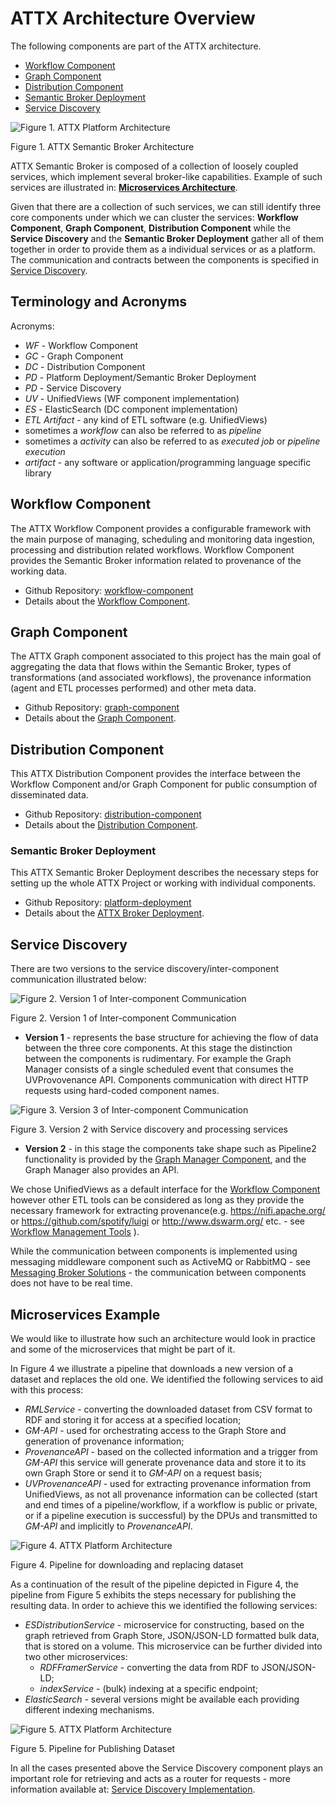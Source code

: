 # ATTX Architecture Overview

The following components are part of the ATTX architecture.
* [Workflow Component](#workflow-component)
* [Graph Component](#graph-component)
* [Distribution Component](#distribution-component)
* [Semantic Broker Deployment](#platform-deployment)
* [Service Discovery](#service-discovery)

![Figure 1. ATTX Platform Architecture](images/platform_architecture.png)

Figure 1. ATTX Semantic Broker Architecture

ATTX Semantic Broker is composed of a collection of loosely coupled services, which implement several broker-like capabilities. Example of such services are illustrated in: **[Microservices Architecture](#microservices-example)**.

Given that there are a collection of such services, we can still identify three core components under which we can cluster the services: **Workflow Component**, **Graph Component**, **Distribution Component** while the **Service Discovery** and the **Semantic Broker Deployment** gather all of them together in order to provide them as a individual services or as a platform. The communication and contracts between the components is specified in [Service Discovery](#service-discovery).

## Terminology and Acronyms

Acronyms:
* _WF_ - Workflow Component
* _GC_ - Graph Component
* _DC_ - Distribution Component
* _PD_ - Platform Deployment/Semantic Broker Deployment
* _PD_ - Service Discovery
* _UV_ - UnifiedViews (WF component implementation)
* _ES_ - ElasticSearch (DC component implementation)
* _ETL Artifact_ - any kind of ETL software (e.g. UnifiedViews)
* sometimes a _workflow_ can also be referred to as _pipeline_
* sometimes a _activity_ can also be referred to as _executed job_ or _pipeline execution_
* _artifact_ - any software or application/programming language specific library

## Workflow Component

The ATTX Workflow Component provides a configurable framework with the main purpose of managing, scheduling and monitoring data ingestion, processing and distribution related workflows. Workflow Component provides the Semantic Broker information related to provenance of the working data.

* Github Repository: [workflow-component](https://github.com/ATTX-project/workflow-component)
* Details about the [Workflow Component](Workflow-Component.md).

## Graph Component

The ATTX Graph component associated to this project has the main goal of aggregating the data that flows within the Semantic Broker, types of transformations (and associated workflows), the provenance information (agent and ETL processes performed) and other meta data.

* Github Repository: [graph-component](https://github.com/ATTX-project/graph-component)
* Details about the [Graph Component](Graph-Component.md).

## Distribution Component

This ATTX Distribution Component provides the interface between the Workflow Component and/or Graph Component for public consumption of disseminated data.

* Github Repository: [distribution-component](https://github.com/ATTX-project/distribution-component)
* Details about the [Distribution Component](Distribution-Component.md).

### Semantic Broker Deployment

This ATTX Semantic Broker Deployment describes the necessary steps for setting up the whole ATTX Project or working with individual components.

* Github Repository: [platform-deployment](https://github.com/ATTX-project/platform-deployment)
* Details about the [ATTX Broker Deployment](ATTX-Broker-Deployment.md).

## Service Discovery

There are two versions to the service discovery/inter-component communication illustrated below:

![Figure 2. Version 1 of Inter-component Communication](images/v1.1-intercomponent_communication.svg)

Figure 2. Version 1 of Inter-component Communication

* **Version 1** - represents the base structure for achieving the flow of data between the three core components. At this stage the distinction between the components is rudimentary. For example the Graph Manager consists of a single scheduled event that consumes the UVProvovenance API. Components communication with direct HTTP requests using hard-coded component names.

![Figure 3. Version 3 of Inter-component Communication](images/v3-intercomponent_communication.svg)

Figure 3. Version 2 with Service discovery and processing services

* **Version 2** - in this stage the components take shape such as Pipeline2 functionality is provided by the [Graph Manager Component](Graph-Component,md), and the Graph Manager also provides an API.

We chose UnifiedViews as a default interface for the [Workflow Component](Workflow-Component.md) however other ETL tools can be considered as long as they provide the necessary framework for extracting provenance(e.g. https://nifi.apache.org/ or https://github.com/spotify/luigi or http://www.dswarm.org/ etc. - see [Workflow Management Tools](Workflow-Management-Tools.md) ).

While the communication between components is implemented using messaging middleware component such as ActiveMQ or RabbitMQ -  see [Messaging Broker Solutions](Messaging-Brokers-Solutions.md) - the communication between components does not have to be real time.

## Microservices Example

We would like to illustrate how such an architecture would look in practice and some of the microservices that might be part of it.

In Figure 4 we illustrate a pipeline that downloads a new version of a dataset and replaces the old one. We identified the following services to aid with this process:
* _RMLService_ - converting the downloaded dataset from CSV format to RDF and storing it for access at a specified location;
* _GM-API_ - used for orchestrating access to the Graph Store and generation of provenance information;
* _ProvenanceAPI_ - based on the collected information and a trigger from _GM-API_ this service will generate provenance data and store it to its own Graph Store or send it to _GM-API_ on a request basis;
* _UVProvenanceAPI_ - used for extracting provenance information from UnifiedViews, as not all provenance information can be collected (start and end times of a pipeline/workflow, if a workflow is public or private, or if a pipeline execution is successful) by the DPUs and transmitted to _GM-API_ and implicitly to _ProvenanceAPI_.

![Figure 4. ATTX Platform Architecture](images/wf_services_overview.svg)

Figure 4. Pipeline for downloading and replacing dataset

As a continuation of the result of the pipeline depicted in Figure 4, the pipeline from Figure 5 exhibits the steps necessary for publishing the resulting data. In order to achieve this we identified the following services:
* _ESDistributionService_ - microservice for constructing, based on the graph retrieved from Graph Store, JSON/JSON-LD formatted bulk data, that is stored on a volume. This microservice can be further divided into two other microservices:
    * _RDFFramerService_ - converting the data from RDF to JSON/JSON-LD;
    * _indexService_ - (bulk) indexing at a specific endpoint;
* _ElasticSearch_ - several versions might be available each providing different indexing mechanisms.

![Figure 5. ATTX Platform Architecture](images/dc_services_overview.svg)

Figure 5. Pipeline for Publishing Dataset

In all the cases presented above the Service Discovery component plays an important role for retrieving and acts as a router for requests - more information available at: [Service Discovery Implementation](ServiceDiscovery-Implementation.md).
